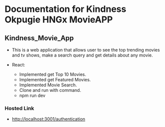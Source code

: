 # Documentation for Kindness Okpugie HNGx MovieAPP

## Kindness_Movie_App

- This is a web application that allows user to see the top trending movies and tv shows, make a search query and get details about any movie.

- React:
  - Implemented get Top 10 Movies.
  - Implemented get Featured Movies.
  - Implemented Movie Search.
  - Clone and run with command.
  - npm run dev


### Hosted Link

- <http://localhost:3001/authentication>

